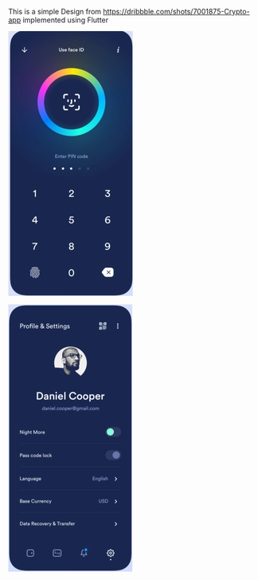 This is a simple Design from https://dribbble.com/shots/7001875-Crypto-app implemented using Flutter


![alt text](https://github.com/ganeshtiwari/CryptoAppDesign/blob/master/images/img1.png?raw=true)


![alt text](https://github.com/ganeshtiwari/CryptoAppDesign/blob/master/images/img2.png?raw=true)


